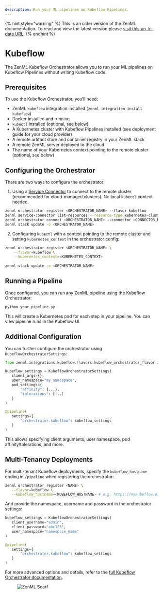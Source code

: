 ```yaml
---
description: Run your ML pipelines on Kubeflow Pipelines.
---
```


{% hint style="warning" %}
This is an older version of the ZenML documentation. To read and view the latest version please [visit this up-to-date URL](https://docs.zenml.io).
{% endhint %}


# Kubeflow

The ZenML Kubeflow Orchestrator allows you to run your ML pipelines on Kubeflow Pipelines without writing Kubeflow code. 

## Prerequisites

To use the Kubeflow Orchestrator, you'll need:

- ZenML `kubeflow` integration installed (`zenml integration install kubeflow`)
- Docker installed and running
- `kubectl` installed (optional, see below)
- A Kubernetes cluster with Kubeflow Pipelines installed (see deployment guide for your cloud provider)
- A remote artifact store and container registry in your ZenML stack
- A remote ZenML server deployed to the cloud
- The name of your Kubernetes context pointing to the remote cluster (optional, see below)

## Configuring the Orchestrator

There are two ways to configure the orchestrator:

1. Using a [Service Connector](../../how-to/auth-management/service-connectors-guide.md) to connect to the remote cluster (recommended for cloud-managed clusters). No local `kubectl` context needed.

```bash
zenml orchestrator register <ORCHESTRATOR_NAME> --flavor kubeflow
zenml service-connector list-resources --resource-type kubernetes-cluster -e  
zenml orchestrator connect <ORCHESTRATOR_NAME> --connector <CONNECTOR_NAME>
zenml stack update -o <ORCHESTRATOR_NAME>
```

2. Configuring `kubectl` with a context pointing to the remote cluster and setting `kubernetes_context` in the orchestrator config:

```bash  
zenml orchestrator register <ORCHESTRATOR_NAME> \
    --flavor=kubeflow \
    --kubernetes_context=<KUBERNETES_CONTEXT>
    
zenml stack update -o <ORCHESTRATOR_NAME>
```

## Running a Pipeline

Once configured, you can run any ZenML pipeline using the Kubeflow Orchestrator:

```python
python your_pipeline.py
```

This will create a Kubernetes pod for each step in your pipeline. You can view pipeline runs in the Kubeflow UI.

## Additional Configuration

You can further configure the orchestrator using `KubeflowOrchestratorSettings`:

```python
from zenml.integrations.kubeflow.flavors.kubeflow_orchestrator_flavor import KubeflowOrchestratorSettings

kubeflow_settings = KubeflowOrchestratorSettings(
   client_args={},  
   user_namespace="my_namespace",
   pod_settings={
       "affinity": {...},
       "tolerations": [...]
   }
)

@pipeline(
   settings={
       "orchestrator.kubeflow": kubeflow_settings
   }
)
```

This allows specifying client arguments, user namespace, pod affinity/tolerations, and more.

## Multi-Tenancy Deployments

For multi-tenant Kubeflow deployments, specify the `kubeflow_hostname` ending in `/pipeline` when registering the orchestrator:

```bash
zenml orchestrator register <NAME> \
   --flavor=kubeflow \
   --kubeflow_hostname=<KUBEFLOW_HOSTNAME> # e.g. https://mykubeflow.example.com/pipeline
```

And provide the namespace, username and password in the orchestrator settings:

```python
kubeflow_settings = KubeflowOrchestratorSettings(
   client_username="admin",
   client_password="abc123", 
   user_namespace="namespace_name"
)

@pipeline(
   settings={
       "orchestrator.kubeflow": kubeflow_settings
   }
)
```

For more advanced options and details, refer to the [full Kubeflow Orchestrator documentation](../../component-guide/orchestrators/kubeflow.md).

<!-- For scarf -->
<figure><img alt="ZenML Scarf" referrerpolicy="no-referrer-when-downgrade" src="https://static.scarf.sh/a.png?x-pxid=f0b4f458-0a54-4fcd-aa95-d5ee424815bc" /></figure>



